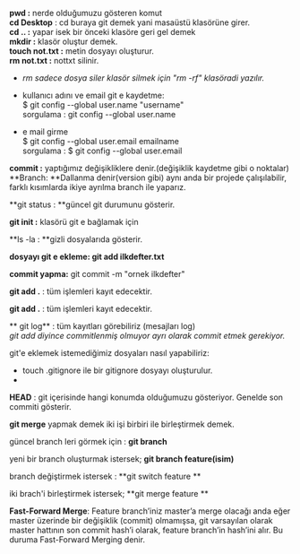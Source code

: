 **pwd :** nerde olduğumuzu gösteren komut  <br>
**cd Desktop** : cd buraya git demek yani masaüstü klasörüne girer.<br>
**cd .. :** yapar isek bir önceki klasöre geri gel demek<br>
**mkdir :** klasör oluştur demek.<br>
**touch not.txt :** metin dosyayı oluşturur.<br>
**rm not.txt :** nottxt silinir.<br>
- *rm sadece dosya siler klasör silmek için "rm -rf" klasöradi yazılır.*

- kullanıcı adını ve email git e kaydetme:<br>
$ git config --global user.name "username"<br>
sorgulama : git config --global user.name<br>


- e mail girme<br>
$ git config --global user.email emailname<br>
sorgulama : $ git config --global user.email<br>

**commit :** yaptığımız değişikliklere denir.(değişiklik kaydetme gibi o noktalar)<br>
**Branch: **Dallanma denir(version gibi) aynı anda bir projede çalışılabilir, farklı kısımlarda ikiye ayrılma branch ile yaparız. <br>

**git status : **güncel git durumunu gösterir. <br>

**git init :** klasörü git e bağlamak için
<br>

**ls -la : **gizli dosyalarıda gösterir.<br>

**dosyayı git e ekleme:
git add ilkdefter.txt**<br>

**commit yapma:** git commit -m "ornek ilkdefter"<br>

**git add .** : tüm işlemleri kayıt edecektir.<br>


**git add .** : tüm işlemleri kayıt edecektir.<br>

** git log** : tüm kayıtları görebiliriz (mesajları log)
<br>
*git add diyince commitlenmiş olmuyor ayrı olarak commit etmek gerekiyor.*<br>

git'e eklemek istemediğimiz dosyaları nasıl yapabiliriz:<br>
- touch .gitignore ile bir gitignore dosyayı oluşturulur. <br>
- <br>


**HEAD** : git içerisinde hangi konumda olduğumuzu gösteriyor. Genelde son commiti gösterir.<br>

**git merge** yapmak demek iki işi birbiri ile birleştirmek demek.<br>

güncel branch leri görmek için : **git branch** <br>

yeni bir branch oluşturmak istersek; **git branch feature(isim)** <br>

branch değiştirmek istersek : **git switch feature **<br>


iki brach'i birleştirmek istersek; **git merge feature **<br>

**Fast-Forward Merge**: Feature branch’iniz master’a merge olacağı anda eğer master üzerinde bir değişiklik (commit) olmamışsa, git varsayılan olarak master hattının son commit hash’i olarak, feature branch’in hash’ini alır. Bu duruma Fast-Forward Merging denir.<br>



